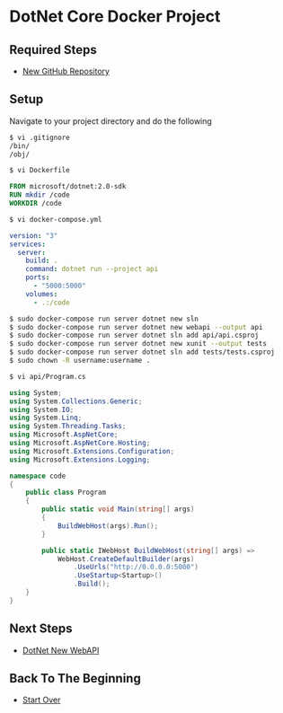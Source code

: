 # DotNet Core Docker Project

## Required Steps

- [New GitHub Repository](/server/new-github-repository.md)

## Setup

Navigate to your project directory and do the following

```bash
$ vi .gitignore
/bin/
/obj/
```

```bash
$ vi Dockerfile
```

```dockerfile
FROM microsoft/dotnet:2.0-sdk
RUN mkdir /code
WORKDIR /code
```

```bash
$ vi docker-compose.yml
```

```YAML
version: "3"
services:
  server:
    build: .
    command: dotnet run --project api
    ports:
      - "5000:5000"
    volumes:
      - .:/code
```

```bash
$ sudo docker-compose run server dotnet new sln
$ sudo docker-compose run server dotnet new webapi --output api
$ sudo docker-compose run server dotnet sln add api/api.csproj
$ sudo docker-compose run server dotnet new xunit --output tests
$ sudo docker-compose run server dotnet sln add tests/tests.csproj
$ sudo chown -R username:username .
```

```bash
$ vi api/Program.cs
```

```csharp
using System;
using System.Collections.Generic;
using System.IO;
using System.Linq;
using System.Threading.Tasks;
using Microsoft.AspNetCore;
using Microsoft.AspNetCore.Hosting;
using Microsoft.Extensions.Configuration;
using Microsoft.Extensions.Logging;

namespace code
{
    public class Program
    {
        public static void Main(string[] args)
        {
            BuildWebHost(args).Run();
        }

        public static IWebHost BuildWebHost(string[] args) =>
            WebHost.CreateDefaultBuilder(args)
                .UseUrls("http://0.0.0.0:5000")
                .UseStartup<Startup>()
                .Build();
    }
}
```

## Next Steps

- [DotNet New WebAPI](/server/dotnet-new-webapi.md)

## Back To The Beginning

- [Start Over](/README.md)

